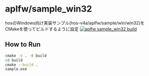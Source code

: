 # aplfw/sample_win32

hosのWindows向け実装サンプル(hos-v4a/aplfw/sample/win/win32)をCMakeを使ってビルドするように設定
[![aplfw sample_win32 build](https://github.com/steelpipe75/itron_training_hos/actions/workflows/CI-aplfw-sample_win32.yml/badge.svg)](https://github.com/steelpipe75/itron_training_hos/actions/workflows/CI-aplfw-sample_win32.yml)

## How to Run

```bat
cmake -S . -B build
cd build
cmake --build .
sample.exe
```
